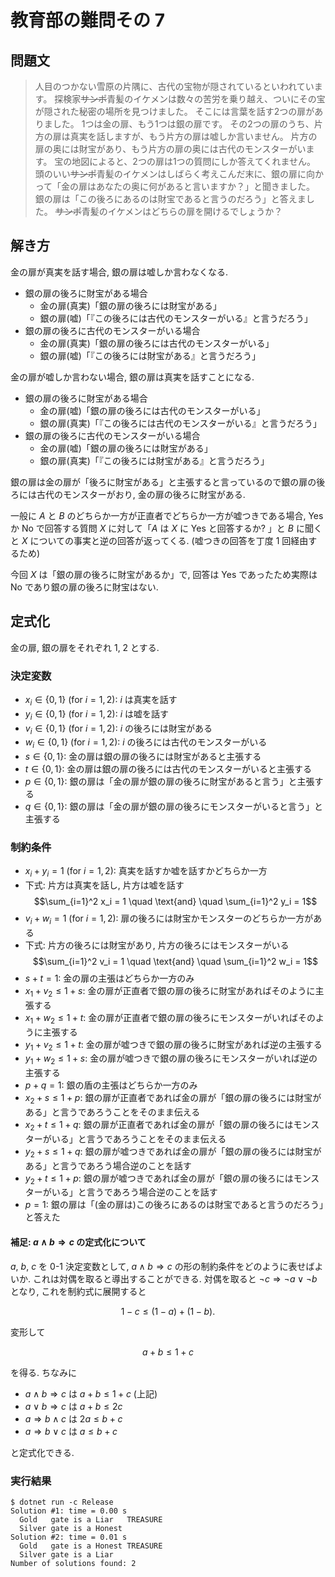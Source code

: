 # 教育部の難問その 7

## 問題文

> 人目のつかない雪原の片隅に、古代の宝物が隠されているといわれています。
> 探検家~~サンポ~~青髪のイケメンは数々の苦労を乗り越え、ついにその宝が隠された秘密の場所を見つけました。
> そこには言葉を話す2つの扉がありました。
> 1つは金の扉、もう1つは銀の扉です。
> その2つの扉のうち、片方の扉は真実を話しますが、もう片方の扉は嘘しか言いません。
> 片方の扉の奥には財宝があり、もう片方の扉の奥には古代のモンスターがいます。
> 宝の地図によると、2つの扉は1つの質問にしか答えてくれません。
> 頭のいい~~サンポ~~青髪のイケメンはしばらく考えこんだ末に、銀の扉に向かって「金の扉はあなたの奥に何があると言いますか？」と聞きました。
> 銀の扉は「この後ろにあるのは財宝であると言うのだろう」と答えました。
> ~~サンポ~~青髪のイケメンはどちらの扉を開けるでしょうか？

## 解き方

金の扉が真実を話す場合, 銀の扉は嘘しか言わなくなる. 

- 銀の扉の後ろに財宝がある場合
	- 金の扉(真実)「銀の扉の後ろには財宝がある」
	- 銀の扉(嘘)「『この後ろには古代のモンスターがいる』と言うだろう」
- 銀の扉の後ろに古代のモンスターがいる場合
	- 金の扉(真実)「銀の扉の後ろには古代のモンスターがいる」
	- 銀の扉(嘘)「『この後ろには財宝がある』と言うだろう」

金の扉が嘘しか言わない場合, 銀の扉は真実を話すことになる. 

- 銀の扉の後ろに財宝がある場合
	- 金の扉(嘘)「銀の扉の後ろには古代のモンスターがいる」
	- 銀の扉(真実)「『この後ろには古代のモンスターがいる』と言うだろう」
- 銀の扉の後ろに古代のモンスターがいる場合
	- 金の扉(嘘)「銀の扉の後ろには財宝がある」
	- 銀の扉(真実)「『この後ろには財宝がある』と言うだろう」

銀の扉は金の扉が「後ろに財宝がある」と主張すると言っているので銀の扉の後ろには古代のモンスターがおり, 金の扉の後ろに財宝がある. 

一般に $A$ と $B$ のどちらか一方が正直者でどちらか一方が嘘つきである場合, Yes か No で回答する質問 $X$ に対して「$A$ は $X$ に Yes と回答するか? 」と $B$ に聞くと $X$ についての事実と逆の回答が返ってくる. (嘘つきの回答を丁度 1 回経由するため)

今回 $X$ は「銀の扉の後ろに財宝があるか」で, 回答は Yes であったため実際は No であり銀の扉の後ろに財宝はない. 

## 定式化

金の扉, 銀の扉をそれぞれ $1$, $2$ とする. 

### 決定変数

- $x_i \in \{0, 1\}$ (for $i = 1, 2$): $i$ は真実を話す
- $y_i \in \{0, 1\}$ (for $i = 1, 2$): $i$ は嘘を話す
- $v_i \in \{0, 1\}$ (for $i = 1, 2$): $i$ の後ろには財宝がある
- $w_i \in \{0, 1\}$ (for $i = 1, 2$): $i$ の後ろには古代のモンスターがいる
- $s \in \{0, 1\}$: 金の扉は銀の扉の後ろには財宝があると主張する
- $t \in \{0, 1\}$: 金の扉は銀の扉の後ろには古代のモンスターがいると主張する
- $p \in \{0, 1\}$: 銀の扉は「金の扉が銀の扉の後ろに財宝があると言う」と主張する
- $q \in \{0, 1\}$: 銀の扉は「金の扉が銀の扉の後ろにモンスターがいると言う」と主張する

### 制約条件

- $x_i + y_i = 1$ (for $i = 1, 2$): 真実を話すか嘘を話すかどちらか一方
- 下式: 片方は真実を話し, 片方は嘘を話す
$$\sum_{i=1}^2 x_i = 1 \quad \text{and} \quad \sum_{i=1}^2 y_i = 1$$
- $v_i + w_i = 1$ (for $i = 1, 2$): 扉の後ろには財宝かモンスターのどちらか一方がある
- 下式: 片方の後ろには財宝があり, 片方の後ろにはモンスターがいる
$$\sum_{i=1}^2 v_i = 1 \quad \text{and} \quad \sum_{i=1}^2 w_i = 1$$
- $s + t = 1$: 金の扉の主張はどちらか一方のみ
- $x_1 + v_2 \le 1 + s$: 金の扉が正直者で銀の扉の後ろに財宝があればそのように主張する
- $x_1 + w_2 \le 1 + t$: 金の扉が正直者で銀の扉の後ろにモンスターがいればそのように主張する
- $y_1 + v_2 \le 1 + t$: 金の扉が嘘つきで銀の扉の後ろに財宝があれば逆の主張する
- $y_1 + w_2 \le 1 + s$: 金の扉が嘘つきで銀の扉の後ろにモンスターがいれば逆の主張する
- $p + q = 1$: 銀の盾の主張はどちらか一方のみ
- $x_2 + s \le 1 + p$: 銀の扉が正直者であれば金の扉が「銀の扉の後ろには財宝がある」と言うであろうことをそのまま伝える
- $x_2 + t \le 1 + q$: 銀の扉が正直者であれば金の扉が「銀の扉の後ろにはモンスターがいる」と言うであろうことをそのまま伝える
- $y_2 + s \le 1 + q$: 銀の扉が嘘つきであれば金の扉が「銀の扉の後ろには財宝がある」と言うであろう場合逆のことを話す
- $y_2 + t \le 1 + p$: 銀の扉が嘘つきであれば金の扉が「銀の扉の後ろにはモンスターがいる」と言うであろう場合逆のことを話す
- $p = 1$: 銀の扉は「(金の扉は)この後ろにあるのは財宝であると言うのだろう」と答えた

#### 補足: $a \land b \Rightarrow c$ の定式化について

$a$, $b$, $c$ を $0\text{-}1$ 決定変数として, $a \land b \Rightarrow c$ の形の制約条件をどのように表せばよいか. 
これは対偶を取ると導出することができる. 
対偶を取ると $\lnot c \Rightarrow \lnot a \lor \lnot b$ となり, これを制約式に展開すると

$$
1 - c \le (1 - a) + (1 - b).
$$

変形して

$$
a + b \le 1 + c
$$

を得る. 
ちなみに

- $a \land b \Rightarrow c$ は $a + b \le 1 + c$ (上記)
- $a \lor b \Rightarrow c$ は $a + b \le 2 c$
- $a \Rightarrow b \land c$ は $2 a \le b + c$
- $a \Rightarrow b \lor c$ は $a \le b + c$

と定式化できる. 

### 実行結果

```shell
$ dotnet run -c Release
Solution #1: time = 0.00 s
  Gold   gate is a Liar   TREASURE
  Silver gate is a Honest
Solution #2: time = 0.01 s
  Gold   gate is a Honest TREASURE
  Silver gate is a Liar
Number of solutions found: 2
```
